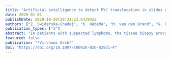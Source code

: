 ```yaml
---
title: "Artificial intelligence to detect MYC translocation in slides of diffuse large B-cell lymphoma"
date: 2020-01-01
publishDate: 2020-10-20T20:31:23.643942Z
authors: ["Z. Swiderska-Chadaj", "K. Hebeda", "M. van den Brand", "G. Litjens"]
publication_types: ["3"]
abstract: "In patients with suspected lymphoma, the tissue biopsy provides lymphoma confirmation, classification, and prognostic factors, including genetic changes. We developed a deep learning algorithm to detect MYC rearrangement in scanned histological slides of diffuse large B-cell lymphoma. The H&E-stained slides of 287 cases from 11 hospitals were used for training and evaluation. The overall sensitivity to detect MYC rearrangement was 0.93 and the specificity 0.52, showing that prediction of MYC translocation based on morphology alone was possible in 93% of MYC-rearranged cases. This would allow a simple and fast prescreening, saving approximately 34% of genetic tests with the current algorithm."
featured: false
publication: "*Virchows Arch*"
doi: "https://doi.org/10.1007/s00428-020-02931-4"
---
```


